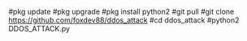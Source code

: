 #pkg update
#pkg upgrade
#pkg install python2
#git pull
#git clone https://github.com/foxdev88/ddos_attack
#cd ddos_attack
#python2 DDOS_ATTACK.py

